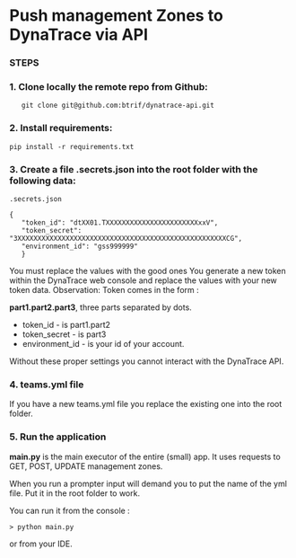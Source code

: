 

#     Push management Zones to DynaTrace via API

### STEPS

### 1. Clone locally the remote repo from Github:
```
   git clone git@github.com:btrif/dynatrace-api.git

```
### 2. Install requirements:

```
pip install -r requirements.txt
```
 
### 3. Create a file .secrets.json into the root folder with the following data:
```   
.secrets.json

{
   "token_id": "dtXX01.TXXXXXXXXXXXXXXXXXXXXXXXxxV",
   "token_secret": "3XXXXXXXXXXXXXXXXXXXXXXXXXXXXXXXXXXXXXXXXXXXXXXXXXXXXCG",
   "environment_id": "gss999999"
   }
```
You must replace the values with the good ones 
You generate a new token within the DynaTrace web console and replace the values with your new token data.
Observation: Token comes in the form :

<b>part1.part2.part3</b>,        three parts separated by dots.

- token_id - is part1.part2
- token_secret - is part3
- environment_id - is your id of your account.

Without these proper settings you cannot interact with the DynaTrace API.


### 4.  teams.yml file

If you have a new teams.yml file you replace the existing one into the root folder.


### 5. Run the application
<b>main.py</b> is the main executor of the entire (small) app.
It uses requests to GET, POST, UPDATE management zones.

When you run a prompter input will demand you to put the name
of the yml file. Put it in the root folder to work.

You can run it from the console :
```
> python main.py
```
or from your IDE.